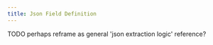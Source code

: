 ```yaml
---
title: Json Field Definition
---
```


TODO
perhaps reframe as general 'json extraction logic' reference?
